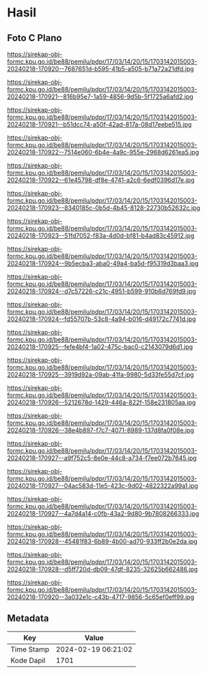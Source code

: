 # Hasil

## Foto C Plano

https://sirekap-obj-formc.kpu.go.id/be88/pemilu/pdpr/17/03/14/20/15/1703142015003-20240218-170920--7687651d-b595-41b5-a505-b71a72a21dfd.jpg

https://sirekap-obj-formc.kpu.go.id/be88/pemilu/pdpr/17/03/14/20/15/1703142015003-20240218-170921--816b95e7-1a59-4856-9d5b-5f1725a6afd2.jpg

https://sirekap-obj-formc.kpu.go.id/be88/pemilu/pdpr/17/03/14/20/15/1703142015003-20240218-170921--b51dcc74-a50f-42ad-817a-08d17eebe515.jpg

https://sirekap-obj-formc.kpu.go.id/be88/pemilu/pdpr/17/03/14/20/15/1703142015003-20240218-170922--7514e060-6b4e-4a9c-955e-2968d6261ea5.jpg

https://sirekap-obj-formc.kpu.go.id/be88/pemilu/pdpr/17/03/14/20/15/1703142015003-20240218-170922--61e45798-df8e-4741-a2c6-6edf0396d17e.jpg

https://sirekap-obj-formc.kpu.go.id/be88/pemilu/pdpr/17/03/14/20/15/1703142015003-20240218-170923--8340185c-0b5d-4b45-8128-22730b52632c.jpg

https://sirekap-obj-formc.kpu.go.id/be88/pemilu/pdpr/17/03/14/20/15/1703142015003-20240218-170923--51fd7052-f83a-4d0d-bf81-b4ad83c45912.jpg

https://sirekap-obj-formc.kpu.go.id/be88/pemilu/pdpr/17/03/14/20/15/1703142015003-20240218-170924--9b5ecba3-aba0-49a4-ba5d-f95319d3baa3.jpg

https://sirekap-obj-formc.kpu.go.id/be88/pemilu/pdpr/17/03/14/20/15/1703142015003-20240218-170924--d7c57226-c21c-4951-b599-910b6d769fd9.jpg

https://sirekap-obj-formc.kpu.go.id/be88/pemilu/pdpr/17/03/14/20/15/1703142015003-20240218-170924--fd55707b-53c8-4a94-b016-d49172c7741d.jpg

https://sirekap-obj-formc.kpu.go.id/be88/pemilu/pdpr/17/03/14/20/15/1703142015003-20240218-170925--fefe4bf4-1a02-475c-bac0-c2143079d6d1.jpg

https://sirekap-obj-formc.kpu.go.id/be88/pemilu/pdpr/17/03/14/20/15/1703142015003-20240218-170925--3919d92a-09ab-41fa-9980-5d33fe55d7cf.jpg

https://sirekap-obj-formc.kpu.go.id/be88/pemilu/pdpr/17/03/14/20/15/1703142015003-20240218-170926--5212678d-1429-446a-822f-158e231805aa.jpg

https://sirekap-obj-formc.kpu.go.id/be88/pemilu/pdpr/17/03/14/20/15/1703142015003-20240218-170926--38e4b897-f7c7-4071-8989-137d8fa0f08e.jpg

https://sirekap-obj-formc.kpu.go.id/be88/pemilu/pdpr/17/03/14/20/15/1703142015003-20240218-170927--a9f752c5-8e0e-44c8-a734-f7ee072b7645.jpg

https://sirekap-obj-formc.kpu.go.id/be88/pemilu/pdpr/17/03/14/20/15/1703142015003-20240218-170927--04ac583d-11e5-423c-9d02-4822322a99a1.jpg

https://sirekap-obj-formc.kpu.go.id/be88/pemilu/pdpr/17/03/14/20/15/1703142015003-20240218-170927--4a7d4a14-c0fb-43a2-9d80-9b7808266333.jpg

https://sirekap-obj-formc.kpu.go.id/be88/pemilu/pdpr/17/03/14/20/15/1703142015003-20240218-170928--45481f83-6b89-4b00-ad70-933ff2b0e2da.jpg

https://sirekap-obj-formc.kpu.go.id/be88/pemilu/pdpr/17/03/14/20/15/1703142015003-20240218-170928--d5ff720d-db09-47df-8235-32625b662486.jpg

https://sirekap-obj-formc.kpu.go.id/be88/pemilu/pdpr/17/03/14/20/15/1703142015003-20240218-170920--3a032e1c-c43b-4717-9856-5c65ef0eff99.jpg


## Metadata

| Key        | Value               |
| ---------- | ------------------- |
| Time Stamp | 2024-02-19 06:21:02 |
| Kode Dapil | 1701                |



